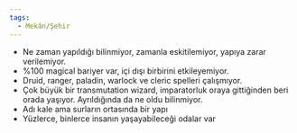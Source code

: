 ```yaml
---
tags:
  - Mekân/Şehir
---  
```

  
- Ne zaman yapıldığı bilinmiyor, zamanla eskitilemiyor, yapıya zarar verilemiyor.  
- %100 magical bariyer var, içi dışı birbirini etkileyemiyor.  
- Druid, ranger, paladin, warlock ve cleric spelleri çalışmıyor.  
- Çok büyük bir transmutation wizard, imparatorluk oraya gittiğinden beri orada yaşıyor. Ayrıldığında da ne oldu bilinmiyor.  
- Adı kale ama surların ortasında bir yapı  
- Yüzlerce, binlerce insanın yaşayabileceği odalar var